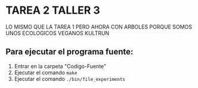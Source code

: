 # TAREA 2 TALLER 3
LO MISMO QUE LA TAREA 1 PERO AHORA CON ARBOLES PORQUE SOMOS UNOS ECOLOGICOS VEGANOS KULTRUN

## Para ejecutar el programa fuente:
1) Entrar en la carpeta "Codigo-Fuente"
2) Ejecutar el comando
`make`
3) Ejecutar el comando
`./bin/file_experiments`
